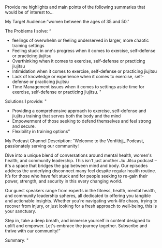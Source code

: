 Provide me highlights and main points of the following summaries that would be of interest to…

My Target Audience:”women between the ages of 35 and 50.”

The Problems I solve: “
* feelings of overwhelm or feeling underserved in larger, more chaotic training settings
* Feeling stuck in one's progress when it comes to exercise, self-defense or practicing jiujitsu
* Overthinking when it comes to exercise, self-defense or practicing jiujitsu
* Intimidation when it comes to exercise, self-defense or practicing jiujitsu 
* Lack of knowledge or experience when it comes to exercise, self-defense or practicing jiujitsu
* Time Management issues when it comes to settings aside time for exercise, self-defense or practicing jiujitsu.
"

Solutions I provide: "
* Providing a comprehensive approach to exercise, self-defense and jiujitsu training that serves both the body and the mind
* Empowerment of those seeking to defend themselves and feel strong and secure.
* Flexibility in training options”

My Podcast Channel Description: “Welcome to the Vonfitbjj_ Podcast, passionately serving our community!

Dive into a unique blend of conversations around mental health, women's health, and community leadership. This isn't just another Jiu Jitsu podcast – it's a space that bridges the gap between mind and body. Our episodes address the underlying disconnect many feel despite regular health routine. It’s for those who have felt stuck and for people seeking to re-gain their power, strength, and security in this every changing world.

Our guest speakers range from experts in the fitness, health, mental health, and community leadership spheres, all dedicated to offering you tangible and actionable insights. Whether you're navigating work-life chaos, trying to recover from injury, or just looking for a fresh approach to well-being, this is your sanctuary.

Step in, take a deep breath, and immerse yourself in content designed to uplift and empower. Let's embrace the journey together. Subscribe and thrive with our community!”

Summary: "